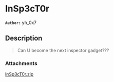 # InSp3cT0r

**`Author:`** yh_0x7

## Description

> Can U become the next inspector gadget???

### Attachments

[InSp3cT0r.zip](./InSp3cT0r.zip)
